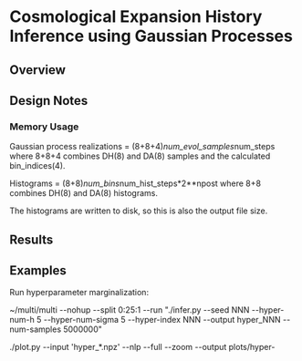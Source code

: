 # Cosmological Expansion History Inference using Gaussian Processes

## Overview

## Design Notes

### Memory Usage

Gaussian process realizations = (8+8+4)*num_evol_samples*num_steps
where 8+8+4 combines DH(8) and DA(8) samples and the calculated bin_indices(4).

Histograms = (8+8)*num_bins*num_hist_steps*2**npost
where 8+8 combines DH(8) and DA(8) histograms.

The histograms are written to disk, so this is also the output file size.

## Results

## Examples

Run hyperparameter marginalization:

~/multi/multi --nohup --split 0:25:1 --run "./infer.py --seed NNN --hyper-num-h 5 --hyper-num-sigma 5 --hyper-index NNN --output hyper_NNN --num-samples 5000000"

./plot.py --input 'hyper_*.npz' --nlp --full --zoom --output plots/hyper-
